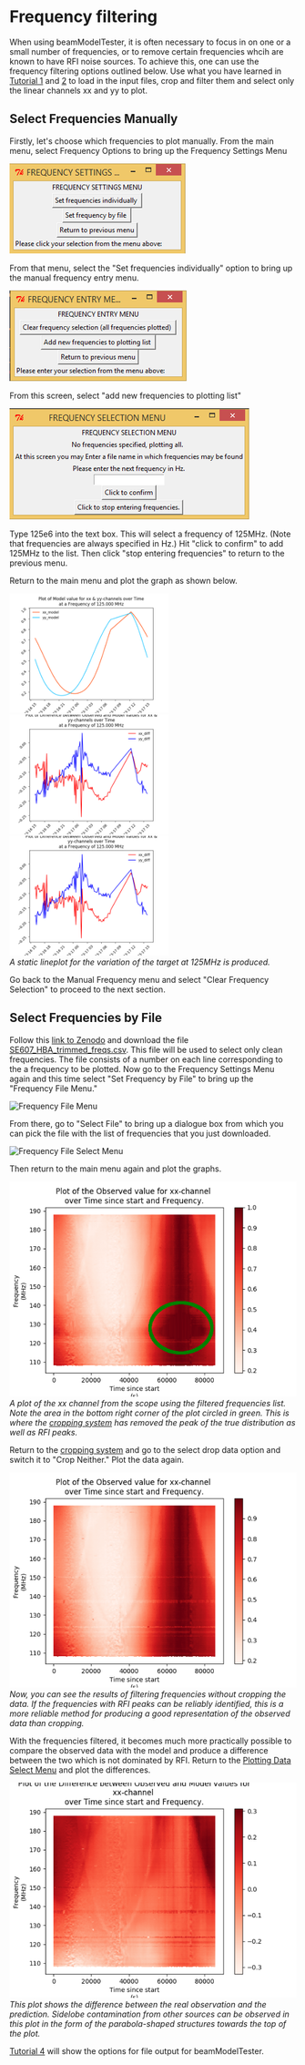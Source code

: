 # Frequency filtering<a name="frequencies"></a>
When using beamModelTester, it is often necessary to focus in on one or a small number of frequencies, or to remove certain frequencies whcih are known to have RFI noise sources.  To achieve this, one can use the frequency filtering options outlined below.  Use what you have learned in [Tutorial 1](/tutorial_1.md) and [2](/tutorial_2.md) to load in the input files, crop and filter them and select only the linear channels xx and yy to plot.

## Select Frequencies Manually
Firstly, let's choose which frequencies to plot manually.  From the main menu, select Frequency Options to bring up the Frequency Settings Menu

![Frequency Menu](/images/interactive_snips/gicm_7_Freq_menu.PNG)

From that menu, select the "Set frequencies individually" option to bring up the manual frequency entry menu.

![Manual Frequency Menu](/images/interactive_snips/gicm_7_1_Freq_manual_menu.PNG)

From this screen, select "add new frequencies to plotting list"

![Manual Frequency Entry Menu](/images/interactive_snips/gicm_7_1_2_Freq_manual_entries_menu.PNG)

Type 125e6 into the text box.  This will select a frequency of 125MHz.  (Note that frequencies are always specified in Hz.)  Hit "click to confirm" to add 125MHz to the list.  Then click "stop entering frequencies" to return to the previous menu.

Return to the main menu and plot the graph as shown below.  

<img src="/images/tutorial_3_1_1.png" width=280><img src="/images/tutorial_3_1_3.png" width=280><img src="/images/tutorial_3_1_3.png" width=280>\
*A static lineplot for the variation of the target at 125MHz is produced.*

Go back to the Manual Frequency menu and select "Clear Frequency Selection" to proceed to the next section.

## Select Frequencies by File
Follow this [link to Zenodo](https://zenodo.org/record/2592487#.XIkyiIXLcUE) and download the file [SE607_HBA_trimmed_freqs.csv](https://zenodo.org/record/2592487/files/SE607_HBA_trimmed_freqs.csv?download=1).  This file will be used to select only clean frequencies.  The file consists of a number on each line corresponding to the a frequency to be plotted.  Now go to the Frequency Settings Menu again and this time select "Set Frequency by File" to bring up the "Frequency File Menu."

![Frequency File Menu](/images/gicm_7_2_Freq_file_menu.PNG)

From there, go to "Select File" to bring up a dialogue box from which you can pick the file with the list of frequencies that you just downloaded.

![Frequency File Select Menu](/images/gicm_7_2_1_Freq_file_select_menu.PNG)

Then return to the main menu again and plot the graphs.  

![Filtered Frequency plot](/images/tutorial_3_2_1.png)\
*A plot of the xx channel from the scope using the filtered frequencies list.  Note the area in the bottom right corner of the plot circled in green.  This is where the [cropping system](/tutorial_1.md#cropping) has removed the peak of the true distribution as well as RFI peaks.*

Return to the [cropping system](/tutorial_1.md#cropping) and go to the select drop data option and switch it to "Crop Neither."  Plot the data again.

![Filtered Frequency plot No Crop](/images/tutorial_3_3_1.png)\
*Now, you can see the results of filtering frequencies without cropping the data.  If the frequencies with RFI peaks can be reliably identified, this is a more reliable method for producing a good representation of the observed data than cropping.*

With the frequencies filtered, it becomes much more practically possible to compare the observed data with the model and produce a difference between the two which is not dominated by RFI.  Return to the [Plotting Data Select Menu](/tutorial_2.md#plotting-differences) and plot the differences.

![Filtered Difference plot No Crop](/images/tutorial_3_4_1.png)\
*This plot shows the difference between the real observation and the prediction.  Sidelobe contamination from other sources can be observed in this plot in the form of the parabola-shaped structures towards the top of the plot.*

[Tutorial 4](/tutorial_4.md) will show the options for file output for beamModelTester.
